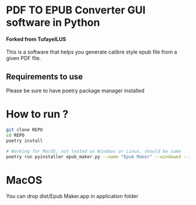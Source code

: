# PDF TO EPUB Converter GUI software in Python
#### Forked from TufayelLUS

This is a software that helps you generate calibre style epub file from a given PDF file. <br>

## Requirements to use
Please be sure to have poetry package manager installed

# How to run ?
```sh
git clone REPO
cd REPO
poetry install

# Working for MacOS, not tested on Windows or Linux, should be same
poetry run pyinstaller epub_maker.py --name "Epub Maker" --windowed --icon icon.png
```

# MacOS
You can drop dist/Epub Maker.app in application folder